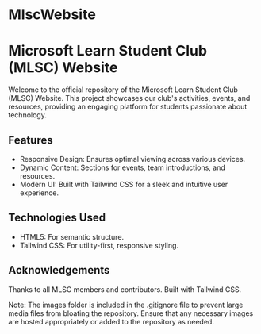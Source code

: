 # MlscWebsite
# Microsoft Learn Student Club (MLSC) Website

Welcome to the official repository of the Microsoft Learn Student Club (MLSC) Website. This project showcases our club's activities, events, and resources, providing an engaging platform for students passionate about technology.

## Features

- Responsive Design: Ensures optimal viewing across various devices.
- Dynamic Content: Sections for events, team introductions, and resources.
- Modern UI: Built with Tailwind CSS for a sleek and intuitive user experience.

## Technologies Used

- HTML5: For semantic structure.
- Tailwind CSS: For utility-first, responsive styling.

## Acknowledgements
Thanks to all MLSC members and contributors.
Built with Tailwind CSS.

Note: The images folder is included in the .gitignore file to prevent large media files from bloating the repository. Ensure that any necessary images are hosted appropriately or added to the repository as needed.
